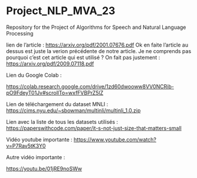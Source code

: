 # Project_NLP_MVA_23
Repository for the Project of Algorithms for Speech and Natural Language Processing 



lien de l’article : https://arxiv.org/pdf/2001.07676.pdf
Ok en faite l’article au dessus est juste la verion précédente de notre article.
Je ne comprends pas pourquoi c’est cet article qui est utilisé ? On fait pas justement : 
https://arxiv.org/pdf/2009.07118.pdf



Lien du Google Colab : 

https://colab.research.google.com/drive/1zd60dwooww8VV0NCRib-pO9FdeyT01Jv#scrollTo=wxfFVBPrZ5lZ




Lien de téléchargement du dataset MNLI : 
https://cims.nyu.edu/~sbowman/multinli/multinli_1.0.zip

Lien avec la liste de tous les datasets utilisés : https://paperswithcode.com/paper/it-s-not-just-size-that-matters-small

Vidéo youtube importante : 
https://www.youtube.com/watch?v=P7Rav5tK3Y0


Autre vidéo importante : 

https://youtu.be/01jRE9noSWw
